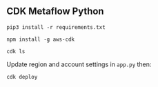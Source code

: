 ## CDK Metaflow Python

```
pip3 install -r requirements.txt
```

```
npm install -g aws-cdk
```

```
cdk ls
```

Update region and account settings in `app.py` then:
```
cdk deploy
```